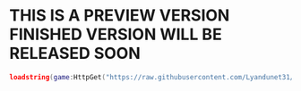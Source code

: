 # THIS IS A PREVIEW VERSION FINISHED VERSION WILL BE RELEASED SOON
```lua
loadstring(game:HttpGet("https://raw.githubusercontent.com/Lyandunet31/SleekBypass/refs/heads/main/script.lua",true))()`
